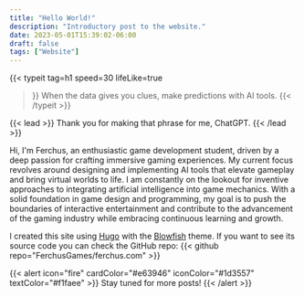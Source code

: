 ```yaml
---
title: "Hello World!"
description: "Introductory post to the website."
date: 2023-05-01T15:39:02-06:00
draft: false
tags: ["Website"]
---
```

{{< typeit
    tag=h1
    speed=30
    lifeLike=true
 >}}
When the data gives you clues, make predictions with AI tools.
{{< /typeit >}}

{{< lead >}}
Thank you for making that phrase for me, ChatGPT.
{{< /lead >}}

Hi, I'm Ferchus, an enthusiastic game development student, driven by a deep passion for crafting immersive gaming experiences. My current focus revolves around designing and implementing AI tools that elevate gameplay and bring virtual worlds to life. I am constantly on the lookout for inventive approaches to integrating artificial intelligence into game mechanics. With a solid foundation in game design and programming, my goal is to push the boundaries of interactive entertainment and contribute to the advancement of the gaming industry while embracing continuous learning and growth.


I created this site using [Hugo](https://gohugo.io/) with the [Blowfish](https://blowfish.page/) theme. If you want to see its source code you can check the GitHub repo:
{{< github repo="FerchusGames/ferchus.com" >}}

{{< alert icon="fire" cardColor="#e63946" iconColor="#1d3557" textColor="#f1faee" >}}
Stay tuned for more posts!
{{< /alert >}}
